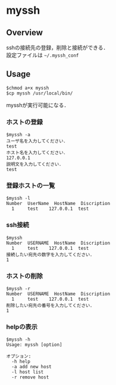 # myssh

## Overview
sshの接続先の登録，削除と接続ができる．  
設定ファイルは ``~/.myssh_conf``  

## Usage
```
$chmod a+x myssh
$cp myssh /usr/local/bin/
```
mysshが実行可能になる．

### ホストの登録
```
$myssh -a
ユーザ名を入力してください．
test
ホスト名を入力してください．
127.0.0.1
説明文を入力してください．
test
```

### 登録ホストの一覧
```
$myssh -l
Number  UserName  HostName  Discription
  1     test    127.0.0.1  test
```

### ssh接続
```
$myssh
Number  USERNAME  HostName  Discription
  1     test    127.0.0.1  test
接続したい宛先の数字を入力してください．
1
```

### ホストの削除
```
$myssh -r
Number  USERNAME  HostName  Discription
  1     test    127.0.0.1  test
削除したい宛先の番号を入力してください．
1
```

### helpの表示
```
$myssh -h
Usage: myssh [option]

オプション:
  -h help
  -a add new host
  -l host list
  -r remove host

```
